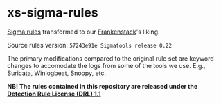 # xs-sigma-rules

[Sigma rules](https://github.com/SigmaHQ/sigma) transformed to our [Frankenstack](https://github.com/ccdcoe/frankenstack)'s liking.

Source rules version: `57243e91e Sigmatools release 0.22`

The primary modifications compared to the original rule set are keyword changes to accomodate the logs from some of the tools we use. E.g., Suricata, Winlogbeat, Snoopy, etc.

**NB! The rules contained in this repository are released under the [Detection Rule License (DRL) 1.1](https://raw.githubusercontent.com/ccdcoe/xs-sigma-rules/main/LICENSE)**
